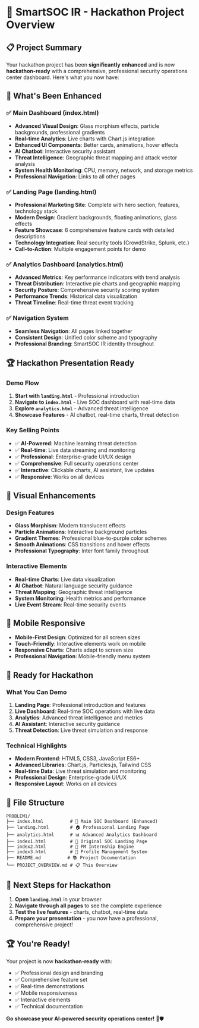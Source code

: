 # 🚀 SmartSOC IR - Hackathon Project Overview

## 📋 Project Summary

Your hackathon project has been **significantly enhanced** and is now **hackathon-ready** with a comprehensive, professional security operations center dashboard. Here's what you now have:

## 🎯 **What's Been Enhanced**

### ✅ **Main Dashboard (index.html)**
- **Advanced Visual Design**: Glass morphism effects, particle backgrounds, professional gradients
- **Real-time Analytics**: Live charts with Chart.js integration
- **Enhanced UI Components**: Better cards, animations, hover effects
- **AI Chatbot**: Interactive security assistant
- **Threat Intelligence**: Geographic threat mapping and attack vector analysis
- **System Health Monitoring**: CPU, memory, network, and storage metrics
- **Professional Navigation**: Links to all other pages

### ✅ **Landing Page (landing.html)**
- **Professional Marketing Site**: Complete with hero section, features, technology stack
- **Modern Design**: Gradient backgrounds, floating animations, glass effects
- **Feature Showcase**: 6 comprehensive feature cards with detailed descriptions
- **Technology Integration**: Real security tools (CrowdStrike, Splunk, etc.)
- **Call-to-Action**: Multiple engagement points for demo

### ✅ **Analytics Dashboard (analytics.html)**
- **Advanced Metrics**: Key performance indicators with trend analysis
- **Threat Distribution**: Interactive pie charts and geographic mapping
- **Security Posture**: Comprehensive security scoring system
- **Performance Trends**: Historical data visualization
- **Threat Timeline**: Real-time threat event tracking

### ✅ **Navigation System**
- **Seamless Navigation**: All pages linked together
- **Consistent Design**: Unified color scheme and typography
- **Professional Branding**: SmartSOC IR identity throughout

## 🏆 **Hackathon Presentation Ready**

### **Demo Flow**
1. **Start with `landing.html`** - Professional introduction
2. **Navigate to `index.html`** - Live SOC dashboard with real-time data
3. **Explore `analytics.html`** - Advanced threat intelligence
4. **Showcase Features** - AI chatbot, real-time charts, threat detection

### **Key Selling Points**
- ✅ **AI-Powered**: Machine learning threat detection
- ✅ **Real-time**: Live data streaming and monitoring
- ✅ **Professional**: Enterprise-grade UI/UX design
- ✅ **Comprehensive**: Full security operations center
- ✅ **Interactive**: Clickable charts, AI assistant, live updates
- ✅ **Responsive**: Works on all devices

## 🎨 **Visual Enhancements**

### **Design Features**
- **Glass Morphism**: Modern translucent effects
- **Particle Animations**: Interactive background particles
- **Gradient Themes**: Professional blue-to-purple color schemes
- **Smooth Animations**: CSS transitions and hover effects
- **Professional Typography**: Inter font family throughout

### **Interactive Elements**
- **Real-time Charts**: Live data visualization
- **AI Chatbot**: Natural language security guidance
- **Threat Mapping**: Geographic threat intelligence
- **System Monitoring**: Health metrics and performance
- **Live Event Stream**: Real-time security events

## 📱 **Mobile Responsive**
- **Mobile-First Design**: Optimized for all screen sizes
- **Touch-Friendly**: Interactive elements work on mobile
- **Responsive Charts**: Charts adapt to screen size
- **Professional Navigation**: Mobile-friendly menu system

## 🚀 **Ready for Hackathon**

### **What You Can Demo**
1. **Landing Page**: Professional introduction and features
2. **Live Dashboard**: Real-time SOC operations with live data
3. **Analytics**: Advanced threat intelligence and metrics
4. **AI Assistant**: Interactive security guidance
5. **Threat Detection**: Live threat simulation and response

### **Technical Highlights**
- **Modern Frontend**: HTML5, CSS3, JavaScript ES6+
- **Advanced Libraries**: Chart.js, Particles.js, Tailwind CSS
- **Real-time Data**: Live threat simulation and monitoring
- **Professional Design**: Enterprise-grade UI/UX
- **Responsive Layout**: Works on all devices

## 📁 **File Structure**
```
PROBLEM1/
├── index.html          # 🎯 Main SOC Dashboard (Enhanced)
├── landing.html        # 🏠 Professional Landing Page
├── analytics.html      # 📊 Advanced Analytics Dashboard
├── index1.html         # 📄 Original SOC Landing Page
├── index2.html         # 💼 PM Internship Engine
├── index3.html         # 👤 Profile Management System
├── README.md          # 📚 Project Documentation
└── PROJECT_OVERVIEW.md # 📋 This Overview
```

## 🎯 **Next Steps for Hackathon**

1. **Open `landing.html`** in your browser
2. **Navigate through all pages** to see the complete experience
3. **Test the live features** - charts, chatbot, real-time data
4. **Prepare your presentation** - you now have a professional, comprehensive project!

## 🏆 **You're Ready!**

Your project is now **hackathon-ready** with:
- ✅ Professional design and branding
- ✅ Comprehensive feature set
- ✅ Real-time demonstrations
- ✅ Mobile responsiveness
- ✅ Interactive elements
- ✅ Technical documentation

**Go showcase your AI-powered security operations center!** 🚀🛡️
